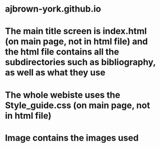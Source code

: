 # ajbrown-york.github.io
# The main title screen is index.html (on main page, not in html file) and the html file contains all the subdirectories such as bibliography, as well as what they use
# The whole webiste uses the Style_guide.css (on main page, not in html file)
# Image contains the images used
